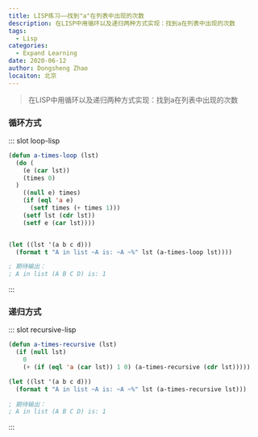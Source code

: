 ```yaml
---
title: LISP练习——找到"a"在列表中出现的次数
description: 在LISP中用循环以及递归两种方式实现：找到a在列表中出现的次数
tags:
  - Lisp
categories: 
  - Expand Learning
date: 2020-06-12
author: Dongsheng Zhao
locaiton: 北京
---
```


> 在LISP中用循环以及递归两种方式实现：找到a在列表中出现的次数

<!-- more -->

### 循环方式

<Util-CodeTab 
  key-prefix="loop" 
  :code-types="['lisp']"
  default-active-code-type="lisp" 
/>

::: slot loop-lisp
```lisp
(defun a-times-loop (lst)
  (do (
    (e (car lst))
    (times 0)
  )
    ((null e) times)
    (if (eql 'a e)
      (setf times (+ times 1)))
    (setf lst (cdr lst))
    (setf e (car lst))))


(let ((lst '(a b c d)))
  (format t "A in list ~A is: ~A ~%" lst (a-times-loop lst))))

; 期待输出：
; A in list (A B C D) is: 1
```
:::


### 递归方式
<Util-CodeTab 
  key-prefix="recursive" 
  :code-types="['lisp']"
  default-active-code-type="lisp" 
/>

::: slot recursive-lisp
```lisp
(defun a-times-recursive (lst)
  (if (null lst)
    0
    (+ (if (eql 'a (car lst)) 1 0) (a-times-recursive (cdr lst)))))

(let ((lst '(a b c d)))
  (format t "A in list ~A is: ~A ~%" lst (a-times-recursive lst))) 
  
; 期待输出：
; A in list (A B C D) is: 1
```
:::
